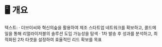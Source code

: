 # 🖥️ 개요

텍스트: · 더브이씨와 혁신의숲을 활용하여 제조 스타트업 네트워크를 확보하고, 콜드메일을 통해 리얼라이저블의 솔루션 도입 가능성을 탐색
· 1차 발송 후 성과를 분석하고, 최적화된 2차 타겟을 설정하여 효율적인 리드 확보를 목표